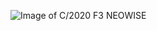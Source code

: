![Image of C/2020 F3 NEOWISE](https://mmbiz.qpic.cn/sz_mmbiz_jpg/qVLuR9w8Ejvso4ibmicKZ046vVJQialtR4YhkCNxdQibKCIt1qdOqm3JyOlMZPjG3MkDdLachwbIdJRAYXt3M9ia0Jw/640?wx_fmt=jpeg&tp=webp&wxfrom=5&wx_lazy=1&wx_co=1)
